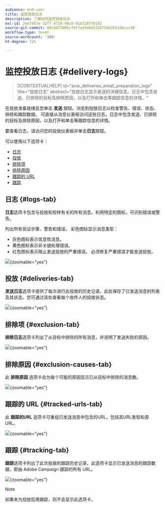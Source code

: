 ```yaml
---
audience: end-user
title: 监控投放日志
description: 了解如何监控投放日志
exl-id: 2eb7457e-32f7-4729-99c8-91bf287f0192
source-git-commit: 88c6473005cfdf7a43e0d232b75db2b51dbcac40
workflow-type: tm+mt
source-wordcount: '369'
ht-degree: 72%

---
```


# 监控投放日志 {#delivery-logs}

>[!CONTEXTUALHELP]
>id="acw_deliveries_email_preparation_logs"
>title="投放日志"
>abstract="投放日志显示发送的详细信息。日志中包含发送、已排除的目标及排除原因，以及打开和单击等跟踪信息的详情。"

在投放准备就绪且您单击 **发送** 按钮，浏览到投放日志以检查警告、错误、状态、排除和跟踪数据。 可直接从消息仪表板访问这些日志。日志中包含发送、已排除的目标及排除原因，以及打开和单击等跟踪信息的详情。

要查看日志，请访问您的投放仪表板并单击&#x200B;**日志**&#x200B;按钮。

可以使用以下选项卡：

* [日志](#logs-tab)
* [投放](#deliveries-tab)
* [排除项](#exclusion-tab)
* [排除原因](#exclusion-causes)
* [跟踪的 URL](#tracked-urls)
* [跟踪](#tracking)

## 日志 {#logs-tab}

**日志**&#x200B;选项卡包含与投放和校样有关的所有消息。利用特定的图标，可识别错误或警告。

列出所有验证步骤、警告和错误。 彩色图标显示消息类型：

* 灰色图标表示信息性消息。
* 黄色图标表示非关键处理错误。
* 红色图标表示阻止发送投放的严重错误。 必须修复严重错误才能发送投放。

![](assets/logs.png){zoomable=&quot;yes&quot;}


## 投放 {#deliveries-tab}

**发送日志**&#x200B;选项卡提供了每次进行此投放的历史记录。此处保存了已发送消息的列表及其状态。您可通过该处查看每个收件人的投放状态。

![](assets/logs2.png){zoomable=&quot;yes&quot;}

## 排除项 {#exclusion-tab}

**排除日志**&#x200B;选项卡列出了从目标中排除的所有消息，并说明了发送失败的原因。

![](assets/logs3.png){zoomable=&quot;yes&quot;}

## 排除原因 {#exclusion-causes-tab}

此 **排除原因** 选项卡会为每个可能的原因显示已从目标中排除的消息数。

![](assets/logs4.png){zoomable=&quot;yes&quot;}

## 跟踪的 URL {#tracked-urls-tab}

此 **跟踪的URL** 选项卡可重组已发送消息中包含的URL，包括其URL类型和源URL。

![](assets/logs5.png){zoomable=&quot;yes&quot;}

## 跟踪 {#tracking-tab}

**跟踪**&#x200B;选项卡列出了此次投放的跟踪历史记录。此选项卡显示已发送消息的跟踪数据，即由 Adobe Campaign 跟踪的所有 URL。


![](assets/logs6.png){zoomable=&quot;yes&quot;}

>[!NOTE]
>
>如果未为投放启用跟踪，则不会显示此选项卡。